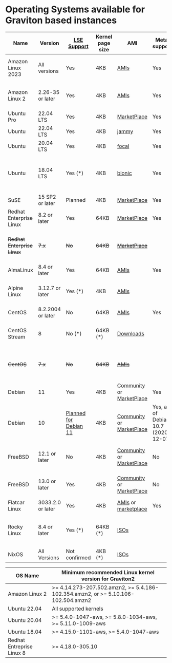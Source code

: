 # Operating Systems available for Graviton based instances

 Name | Version | [LSE Support](optimizing.md#locksynchronization-intensive-workload) | Kernel page size | AMI | Metal support | Comment
------ | ------ | ----- | ----- | ----- | ----- | -----
Amazon Linux 2023 | All versions | Yes | 4KB | [AMIs](amis_cf_sm.md) | Yes | Pointer Authentication enabled on Graviton3
Amazon Linux 2 | 2.26-35 or later| Yes | 4KB | [AMIs](amis_cf_sm.md) | Yes | End of Life (EOL) scheduled 2025-06-30
Ubuntu Pro | 22.04 LTS | Yes | 4KB | [MarketPlace](https://aws.amazon.com/marketplace/pp/prodview-uy7jg4dds3qjw) | Yes | 
Ubuntu | 22.04 LTS | Yes | 4KB | [jammy](https://cloud-images.ubuntu.com/locator/ec2/) | Yes | 
Ubuntu | 20.04 LTS | Yes | 4KB | [focal](https://cloud-images.ubuntu.com/locator/ec2/) | Yes | 
Ubuntu | 18.04 LTS | Yes (*) | 4KB | [bionic](https://cloud-images.ubuntu.com/locator/ec2/) | Yes | (*) needs `apt install libc6-lse`. Free support ended 2023/05/31.
SuSE | 15 SP2 or later| Planned | 4KB | [MarketPlace](https://aws.amazon.com/marketplace/pp/B07SPTXBDX) | Yes | 
Redhat Enterprise Linux | 8.2 or later | Yes | 64KB | [MarketPlace](https://aws.amazon.com/marketplace/pp/B07T2NH46P) | Yes | 
~~Redhat Enterprise Linux~~ | ~~7.x~~ | ~~No~~ | ~~64KB~~ | ~~[MarketPlace](https://aws.amazon.com/marketplace/pp/B07KTFV2S8)~~ | | Supported on A1 instances but not on Graviton2 based ones
AlmaLinux | 8.4 or later | Yes | 64KB | [AMIs](https://wiki.almalinux.org/cloud/AWS.html) | Yes |
Alpine Linux | 3.12.7 or later | Yes (*) | 4KB | [AMIs](https://www.alpinelinux.org/cloud/) | | (*) LSE enablement checked in version 3.14 |
CentOS | 8.2.2004 or later | No | 64KB | [AMIs](https://wiki.centos.org/Cloud/AWS#Images) | Yes | |
CentOS Stream | 8 | No (*) | 64KB (*) | [Downloads](https://www.centos.org/centos-stream/) | |(*) details to be confirmed once AMI's are available|
~~CentOS~~ | ~~7.x~~ | ~~No~~ | ~~64KB~~ | ~~[AMIs](https://wiki.centos.org/Cloud/AWS#Images)~~ | | Supported on A1 instances but not on Graviton2 based ones
Debian | 11 | Yes | 4KB | [Community](https://wiki.debian.org/Cloud/AmazonEC2Image/Bullseye) or [MarketPlace](https://aws.amazon.com/marketplace/pp/prodview-jwzxq55gno4p4) | Yes |
Debian | 10 | [Planned for Debian 11](https://bugs.debian.org/cgi-bin/bugreport.cgi?bug=956418) | 4KB | [Community](https://wiki.debian.org/Cloud/AmazonEC2Image/Buster) or [MarketPlace](https://aws.amazon.com/marketplace/pp/B085HGTX5J) | Yes, as of Debian 10.7 (2020-12-07) |
FreeBSD | 12.1 or later | No | 4KB | [Community](https://www.freebsd.org/releases/12.1R/announce.html) or [MarketPlace](https://aws.amazon.com/marketplace/pp/B081NF7BY7) | No | Device hotplug and API shutdown don't work
FreeBSD | 13.0 or later | Yes | 4KB | [Community](https://www.freebsd.org/releases/13.0R/announce.html) or [MarketPlace](https://aws.amazon.com/marketplace/pp/B09291VW11) | No | Device hotplug and API shutdown don't work
 Flatcar Linux | 3033.2.0 or later | Yes | 4KB | [AMIs](https://www.flatcar.org/docs/latest/installing/cloud/aws-ec2/) or [marketplace](https://aws.amazon.com/marketplace/pp/prodview-zmao5idgwafbi) | Yes | |
Rocky Linux | 8.4 or later | Yes (*) | 64KB (*) | [ISOs](https://rockylinux.org/download) | | [Release Notes](https://docs.rockylinux.org/release_notes/8-changelog/)<br>(*) details to be confirmed once AMI's are available
NixOS | All Versions | Not confirmed | 4KB (*) | [ISOs](https://nixos.org/download/) | |


OS Name | Minimum recommended Linux kernel version for Graviton2
------ | ------
Amazon Linux 2 | >= 4.14.273-207.502.amzn2, >= 5.4.186-102.354.amzn2, or >= 5.10.106-102.504.amzn2
Ubuntu 22.04 | All supported kernels 
Ubuntu 20.04 | >= 5.4.0-1047-aws, >= 5.8.0-1034-aws, >= 5.11.0-1009-aws
Ubuntu 18.04 | >= 4.15.0-1101-aws, >= 5.4.0-1047-aws
Redhat Entreprise Linux 8 | >= 4.18.0-305.10
